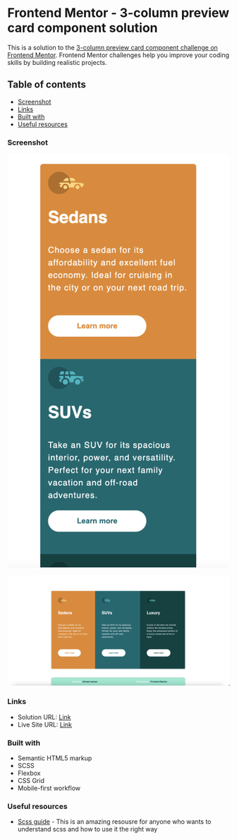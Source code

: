 # Frontend Mentor - 3-column preview card component solution

This is a solution to the [3-column preview card component challenge on Frontend Mentor](https://www.frontendmentor.io/challenges/3column-preview-card-component-pH92eAR2-). Frontend Mentor challenges help you improve your coding skills by building realistic projects.

## Table of contents

- [Screenshot](#screenshot)
- [Links](#links)
- [Built with](#built-with)
- [Useful resources](#useful-resources)

### Screenshot

![Web design](./images/web-ss.png)

![Mobile design](./images/mobile-ss.png)

### Links

- Solution URL: [Link](https://github.com/aldrek/FrontendMentor_3-column_preview_card_component)
- Live Site URL: [Link](https://aldrek.github.io/FrontendMentor_3-column_preview_card_component/public/index.html)

### Built with

- Semantic HTML5 markup
- SCSS
- Flexbox
- CSS Grid
- Mobile-first workflow

### Useful resources

- [Scss guide](https://sass-lang.com/guide) - This is an amazing resousre for anyone who wants to understand scss and how to use it the right way
